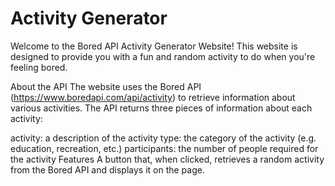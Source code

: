  # Activity Generator
Welcome to the Bored API Activity Generator Website! This website is designed to provide you with a fun and random activity to do when you're feeling bored.

About the API
The website uses the Bored API (https://www.boredapi.com/api/activity) to retrieve information about various activities. The API returns three pieces of information about each activity:

activity: a description of the activity
type: the category of the activity (e.g. education, recreation, etc.)
participants: the number of people required for the activity
Features
A button that, when clicked, retrieves a random activity from the Bored API and displays it on the page.
